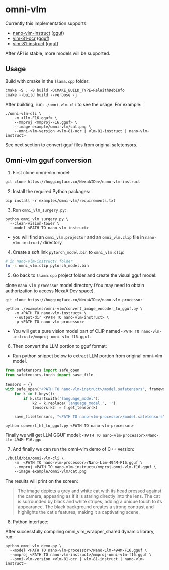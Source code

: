 # omni-vlm

Currently this implementation supports:

* [nano-vlm-instruct](https://huggingface.co/NexaAIDev/nano-vlm-instruct/tree/main) ([gguf](https://huggingface.co/NexaAIDev/nano-vlm-instruct-gguf/tree/main))
* [vlm-81-ocr](https://huggingface.co/NexaAIDev/vlm-81-ocr/tree/main) ([gguf](https://huggingface.co/NexaAIDev/vlm-81-ocr-gguf/tree/main))
* [vlm-81-instruct](https://huggingface.co/NexaAIDev/vlm-81-instruct/tree/main) ([gguf](https://huggingface.co/NexaAIDev/vlm-81-instruct-gguf/tree/main))

After API is stable, more models will be supported.

## Usage

Build with cmake in the `llama.cpp` folder:

```console
cmake -S . -B build -DCMAKE_BUILD_TYPE=RelWithDebInfo
cmake --build build --verbose -j
```

After building, run: `./omni-vlm-cli` to see the usage. For example:

```console
./omni-vlm-cli \
    -m <llm-F16.gguf> \
    --mmproj <mmproj-F16.gguf> \
    --image example/omni-vlm/cat.png \
    --omni-vlm-version <vlm-81-ocr | vlm-81-instruct | nano-vlm-instruct>
```

See next section to convert gguf files from original safetensors.

[comment]: # (TODO:
**note**: A lower temperature like 0.1 is recommended for better quality. add `--temp 0.1` to the command to do so.
**note**: For GPU offloading ensure to use the `-ngl` flag just like usual
)

## Omni-vlm gguf conversion

1) First clone omni-vlm model:
```console
git clone https://huggingface.co/NexaAIDev/nano-vlm-instruct
```

2) Install the required Python packages:

```console
pip install -r examples/omni-vlm/requirements.txt
```

3) Run `omni_vlm_surgery.py`:
```console
python omni_vlm_surgery.py \
  --clean-vision-tower \
  --model <PATH TO nano-vlm-instruct>
```
- you will find an `omni_vlm.projector` and an `omni_vlm.clip` file in `nano-vlm-instruct/` directory

4) Create a soft link `pytorch_model.bin` to `omni_vlm.clip`:
```bash
# in nano-vlm-instruct/ folder
ln -s omni_vlm.clip pytorch_model.bin
```
5) Go back to `llama.cpp` project folder and create the visual gguf model:

clone `nano-vlm-processor` model directory (You may need to obtain authorization to access NexaAIDev space).
```console
git clone https://huggingface.co/NexaAIDev/nano-vlm-processor
```

```console
python ./examples/omni-vlm/convert_image_encoder_to_gguf.py \
    -m <PATH TO nano-vlm-instruct> \
    --output-dir <PATH TO nano-vlm-instruct> \
    -p <PATH TO nano-vlm-processor>
```
- You will get a pure vision model part of CLIP named `<PATH TO nano-vlm-instruct>/mmproj-omni-vlm-f16.gguf`.

6) Then convert the LLM portion to gguf format:
* Run python snippet below to extract LLM portion from original omni-vlm model.
```python
from safetensors import safe_open
from safetensors.torch import save_file

tensors = {}
with safe_open("<PATH TO nano-vlm-instruct>/model.safetensors", framework="pt", device=0) as f:
    for k in f.keys():
        if k.startswith('language_model'):
            k2 = k.replace('language_model.', '')
            tensors[k2] = f.get_tensor(k)

    save_file(tensors, "<PATH TO nano-vlm-processor>/model.safetensors")
```

```console
python convert_hf_to_gguf.py <PATH TO nano-vlm-processor>
```
Finally we will get LLM GGUF model: `<PATH TO nano-vlm-processor>/Nano-Llm-494M-F16.ggu`

7) And finally we can run the omni-vlm demo of C++ version:
```console
./build/bin/omni-vlm-cli \
    -m  <PATH TO nano-vlm-processor>/Nano-Llm-494M-F16.gguf \
    --mmproj <PATH TO nano-vlm-instruct>/mmproj-omni-vlm-f16.gguf \
    --image example/omni-vlm/cat.png
```
The results will print on the screen:
> The image depicts a grey and white cat with its head pressed against the camera, appearing as if it is staring directly into the lens. The cat is surrounded by black and white stripes, adding a unique touch to its appearance. The black background creates a strong contrast and highlights the cat's features, making it a captivating scene.

8) Python interface:

After successfully compiling omni_vlm_wrapper_shared dynamic library, run:
```console
python omni_vlm_demo.py \
  --model <PATH TO nano-vlm-processor>/Nano-Llm-494M-F16.gguf \
  --mmproj <PATH TO nano-vlm-instruct>/mmproj-omni-vlm-f16.gguf \
  --omni-vlm-version <vlm-81-ocr | vlm-81-instruct | nano-vlm-instruct>
```
